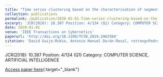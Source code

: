 ```yaml
---
title: "Time series clustering based on the characterisation of segment typologies"
collection: publications
permalink: /publication/2020-01-01-Time-series-clustering-based-on-the-characterisation-of-segment-typologies
excerpt: 'JCR(2018): 10.387 Position: 4/134 (Q1) Category: COMPUTER SCIENCE, ARTIFICIAL INTELLIGENCE'
date: 2020-01-01
venue: 'IEEE Transactions on Cybernetics'
paperurl: 'http://doi.org/10.1109/TCYB.2019.2962584'
citation: 'David Guijo-Rubio, Antonio Manuel Durán-Rosal, <strong>Pedro Antonio Gutiérrez</strong>, Alicia Troncoso, César Hervás-Martínez, &quot;Time series clustering based on the characterisation of segment typologies.&quot; IEEE Transactions on Cybernetics, Vol. Accepted on 22th December 2019, 2020.'
---
```

JCR(2018): 10.387 Position: 4/134 (Q1) Category: COMPUTER SCIENCE, ARTIFICIAL INTELLIGENCE

[Access paper here](http://doi.org/10.1109/TCYB.2019.2962584){:target="_blank"}
